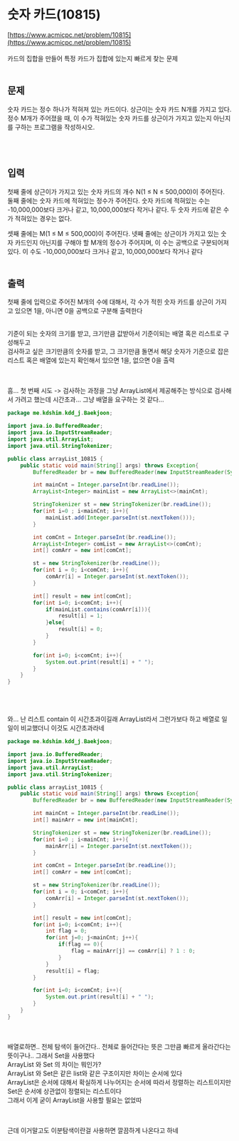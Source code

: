 # 숫자 카드(10815)
[https://www.acmicpc.net/problem/10815](https://www.acmicpc.net/problem/10815)
<br><br>
카드의 집합을 만들어 특정 카드가 집합에 있는지 빠르게 찾는 문제
<br><br>


## 문제

숫자 카드는 정수 하나가 적혀져 있는 카드이다. 상근이는 숫자 카드 N개를 가지고 있다. 정수 M개가 주어졌을 때, 이 수가 적혀있는 숫자 카드를 상근이가 가지고 있는지 아닌지를 구하는 프로그램을 작성하시오.

<br><br>


## 입력
첫째 줄에 상근이가 가지고 있는 숫자 카드의 개수 N(1 ≤ N ≤ 500,000)이 주어진다. 둘째 줄에는 숫자 카드에 적혀있는 정수가 주어진다. 숫자 카드에 적혀있는 수는 -10,000,000보다 크거나 같고, 10,000,000보다 작거나 같다. 두 숫자 카드에 같은 수가 적혀있는 경우는 없다.

셋째 줄에는 M(1 ≤ M ≤ 500,000)이 주어진다. 넷째 줄에는 상근이가 가지고 있는 숫자 카드인지 아닌지를 구해야 할 M개의 정수가 주어지며, 이 수는 공백으로 구분되어져 있다. 이 수도 -10,000,000보다 크거나 같고, 10,000,000보다 작거나 같다
<br><br>

## 출력
첫째 줄에 입력으로 주어진 M개의 수에 대해서, 각 수가 적힌 숫자 카드를 상근이 가지고 있으면 1을, 아니면 0을 공백으로 구분해 출력한다
<br><br>




기준이 되는 숫자의 크기를 받고, 크기만큼 값받아서 기준이되는 배열 혹은 리스트로 구성해두고 <br>
검사하고 싶은 크기만큼의 숫자를 받고, 그 크기만큼 돌면서 해당 숫자가 기준으로 잡은 리스트 혹은 배열에 있는지 확인해서 있으면 1을, 없으면 0을 출력 <br>
<br><br>

흠... 첫 번째 시도 -> 검사하는 과정을 그냥 ArrayList에서 제공해주는 방식으로 검사해서 가려고 했는데 시간초과... 그냥 배열을 요구하는 것 같다... <br>
```java
package me.kdshim.kdd_j.Baekjoon;

import java.io.BufferedReader;
import java.io.InputStreamReader;
import java.util.ArrayList;
import java.util.StringTokenizer;

public class arrayList_10815 {
    public static void main(String[] args) throws Exception{
        BufferedReader br = new BufferedReader(new InputStreamReader(System.in));

        int mainCnt = Integer.parseInt(br.readLine());
        ArrayList<Integer> mainList = new ArrayList<>(mainCnt);

        StringTokenizer st = new StringTokenizer(br.readLine());
        for(int i=0 ; i<mainCnt; i++){
            mainList.add(Integer.parseInt(st.nextToken()));
        }

        int comCnt = Integer.parseInt(br.readLine());
        ArrayList<Integer> comList = new ArrayList<>(comCnt);
        int[] comArr = new int[comCnt];

        st = new StringTokenizer(br.readLine());
        for(int i = 0; i<comCnt; i++){
            comArr[i] = Integer.parseInt(st.nextToken());
        }

        int[] result = new int[comCnt];
        for(int i=0; i<comCnt; i++){
            if(mainList.contains(comArr[i])){
                result[i] = 1;
            }else{
                result[i] = 0;
            }
        }

        for(int i=0; i<comCnt; i++){
            System.out.print(result[i] + " ");
        }
    }
}

```

<br><br><br>
와... 난 리스트 contain 이 시간초과이길래 ArrayList라서 그런가보다 하고 배열로 일일이 비교했더니 이것도 시간초과라네
```java
package me.kdshim.kdd_j.Baekjoon;

import java.io.BufferedReader;
import java.io.InputStreamReader;
import java.util.ArrayList;
import java.util.StringTokenizer;

public class arrayList_10815 {
    public static void main(String[] args) throws Exception{
        BufferedReader br = new BufferedReader(new InputStreamReader(System.in));

        int mainCnt = Integer.parseInt(br.readLine());
        int[] mainArr = new int[mainCnt];

        StringTokenizer st = new StringTokenizer(br.readLine());
        for(int i=0 ; i<mainCnt; i++){
            mainArr[i] = Integer.parseInt(st.nextToken());
        }

        int comCnt = Integer.parseInt(br.readLine());
        int[] comArr = new int[comCnt];

        st = new StringTokenizer(br.readLine());
        for(int i = 0; i<comCnt; i++){
            comArr[i] = Integer.parseInt(st.nextToken());
        }

        int[] result = new int[comCnt];
        for(int i=0; i<comCnt; i++){
            int flag = 0;
            for(int j=0; j<mainCnt; j++){
                if(flag == 0){
                    flag = mainArr[j] == comArr[i] ? 1 : 0;
                }
            }
            result[i] = flag;
        }

        for(int i=0; i<comCnt; i++){
            System.out.print(result[i] + " ");
        }
    }
}

```
<br><br>
배열로하면.. 전체 탐색이 들어간다.. 전체로 들어간다는 뜻은 그만큼 빠르게 올라간다는 뜻이구나.. 그래서 Set을 사용했다 <br>
ArrayList 와 Set 의 차이는 뭐인가? <br>
ArrayList 와 Set은 같은 list와 같은 구조이지만 차이는 순서에 있다 <br>
ArrayList은 순서에 대해서 확실하게 나누어지는 순서에 따라서 정렬하는 리스트이지만 Set은 순서에 상관없이 정렬되는 리스트이다 <br>
그래서 이게 굳이 ArrayList을 사용할 필요는 없었따 <br>
<br><br>

근데 이거말고도 이분탐색이란걸 사용하면 깔끔하게 나온다고 하네 <br>


<br><br><br><br><br><br><br><br><br><br>
